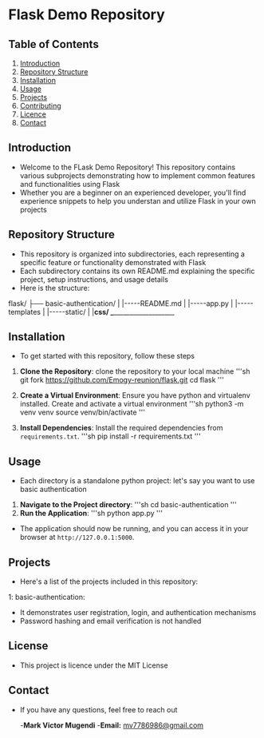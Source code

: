 # Flask Demo Repository

## Table of Contents

1. [Introduction](#introduction)
2. [Repository Structure](#repository-structure)
3. [Installation](#installation)
4. [Usage](#usage)
5. [Projects](#projects)
6. [Contributing](#contributing)
7. [Licence](#licence)
8. [Contact](#contact)

## Introduction
* Welcome to the FLask Demo Repository! This repository contains various subprojects demonstrating how to implement common features and functionalities using Flask
* Whether you are a beginner on an experienced developer, you'll find experience snippets to help you understan and utilize Flask in your own projects

## Repository Structure
* This repository is organized into subdirectories, each representing a specific feature or functionality demonstrated with Flask
* Each subdirectory contains its own README.md explaining the specific project, setup instructions, and usage details
* Here is the structure:

flask/
├── basic-authentication/
| |-----README.md
| |-----app.py
| |-----templates
| |-----static/
|       |____css/
\________________________

## Installation
* To get started with this repository, follow these steps

1. **Clone the Repository**: clone the repository to your local machine
    '''sh
        git fork https://github.com/Emogy-reunion/flask.git
        cd flask
    '''

2. **Create a Virtual Environment**: Ensure you have python and virtualenv installed. Create and activate a virtual environment
    '''sh
        python3 -m venv venv
        source venv/bin/activate
    '''

3. **Install Dependencies**: Install the required dependencies from `requirements.txt`.
    '''sh
         pip install -r requirements.txt
    '''

## Usage
* Each directory is a standalone python project: let's say you want to use basic authentication

1. **Navigate to the Project directory**:
    '''sh
        cd basic-authentication
    '''
2. **Run the Application**:
    '''sh
        python app.py
    '''
* The application should now be running, and you can access it in your browser at `http://127.0.0.1:5000`.

## Projects
* Here's a list of the projects included in this repository:

1: basic-authentication: 
* It demonstrates user registration, login, and authentication mechanisms
* Password hashing and email verification is not handled

## License
* This project is licence under the MIT License

## Contact
* If you have any questions, feel free to reach out

   -**Mark Victor Mugendi**
   -**Email:** mv7786986@gmail.com

